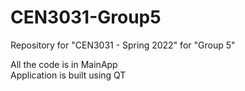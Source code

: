 # CEN3031-Group5
Repository for "CEN3031 - Spring 2022" for "Group 5"

All the code is in MainApp </br>
Application is built using QT

